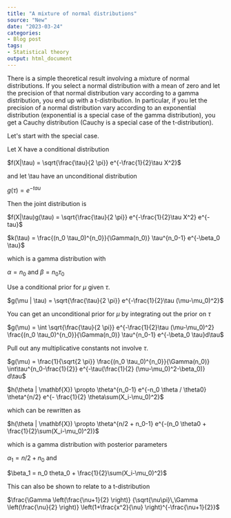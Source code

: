 ```yaml
---
title: "A mixture of normal distributions"
source: "New"
date: "2023-03-24"
categories:
- Blog post
tags:
- Statistical theory
output: html_document
---
```


There is a simple theoretical result involving a mixture of normal distributions. If you select a normal distribution with a mean of zero and let the precision of that normal distribution vary according to a gamma distribution, you end up with a t-distribution. In particular, if you let the precision of a normal distribution vary according to an exponential distribution (exponential is a special case of the gamma distribution), you get a Cauchy distribution (Cauchy is a special case of the t-distribution).

<!--more-->

Let's start with the special case. 

Let X have a conditional distribution

$f(X|\tau) =
  \sqrt{\frac{\tau}{2 \pi}}
  e^{-\frac{1}{2}\tau X^2}$

and let \tau have an unconditional distribution

$g(\tau) = e^{-tau}$

Then the joint distribution is

$f(X|\tau)g(\tau) =
  \sqrt{\frac{\tau}{2 \pi}}
  e^{-\frac{1}{2}\tau X^2}
  e^{-tau}$
  




$k(\tau) = 
  \frac{(n_0 \tau_0)^{n_0}}{\Gamma(n_0)}
  \tau^{n_0-1}
  e^{-\beta_0 \tau}$

which is a gamma distribution with

$\alpha=n_0$ and $\beta=n_0\tau_0$

Use a conditional prior for $\mu$ given $\tau$.

$g(\mu | \tau) =
  \sqrt{\frac{\tau}{2 \pi}}
  e^{-\frac{1}{2}\tau (\mu-\mu_0)^2}$

You can get an unconditional prior for $\mu$ by integrating out the prior on $\tau$

$g(\mu) = \int
  \sqrt{\frac{\tau}{2 \pi}}
  e^{-\frac{1}{2}\tau (\mu-\mu_0)^2}
  \frac{(n_0 \tau_0)^{n_0}}{\Gamma(n_0)}
  \tau^{n_0-1}
  e^{-\beta_0 \tau}d\tau$

Pull out any multiplicative constants not involve $\tau$.

$g(\mu) = 
  \frac{1}{\sqrt{2 \pi}}
  \frac{(n_0 \tau_0)^{n_0}}{\Gamma(n_0)}
  \int\tau^{n_0-\frac{1}{2}}
  e^{-\tau(\frac{1}{2} (\mu-\mu_0)^2-\beta_0)}
  d\tau$


$h(\theta | \mathbf{X}) \propto \theta^{n_0-1} e^{-n_0 \theta / \theta0} \theta^{n/2} e^{- \frac{1}{2} \theta\sum(X_i-\mu_0)^2}$

which can be rewritten as

$h(\theta | \mathbf{X}) \propto \theta^{n/2 + n_0-1} e^{-(n_0 \theta0 + \frac{1}{2}\sum(X_i-\mu_0)^2)}$

which is a gamma distribution with posterior parameters

$\alpha_1 = n/2+n_0$ and

$\beta_1 = n_0 theta_0 + \frac{1}{2}\sum(X_i-\mu_0)^2)$

This can also be shown to relate to a t-distribution

$\frac{\Gamma \left(\frac{\nu+1}{2} \right)} {\sqrt{\nu\pi}\,\Gamma \left(\frac{\nu}{2} \right)} \left(1+\frac{x^2}{\nu} \right)^{-\frac{\nu+1}{2}}$

